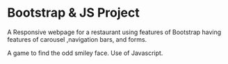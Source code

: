 # Bootstrap & JS Project

A Responsive webpage for a restaurant using features of Bootstrap having features of carousel ,navigation bars, and forms.

A game to find the odd smiley face.
Use of Javascript.
